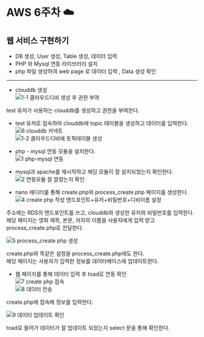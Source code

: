 # AWS 6주차 :cloud:  

## 웹 서비스 구현하기    
- DB 생성, User 생성, Table 생성, 데이터 입력       
- PHP 와 Mysql 연동 라이브러리 설치       
- php 파일 생성하여 web page 로 데이터 입력 , Data 생성 확인       
----------------------------------------------     
        
- clouddb 생성      
![1-1  클라우드디비 생성 후 권한 부여](https://user-images.githubusercontent.com/66204538/121212732-92f50180-c8b8-11eb-8efa-a6b8a3e962ff.JPG)          

test 유저가 사용하는 clouddb를 생성하고 권한을 부여한다.         
        
- test 유저로 접속하여 clouddb에 topic 테이블을 생성하고 데이터를 입력한다.       
![6 clouddb 커넥트](https://user-images.githubusercontent.com/66204538/121213246-0860d200-c8b9-11eb-9b12-f41057c75aaa.JPG)         
![1-2  클라우드디비에 토픽테이블 생성](https://user-images.githubusercontent.com/66204538/121213301-1282d080-c8b9-11eb-982b-dee4127667b8.JPG)          
           
- php - mysql 연동 모듈을 설치한다.          
![1  php-mysql 연동](https://user-images.githubusercontent.com/66204538/121213576-537ae500-c8b9-11eb-85e7-c6d67d78f8d1.JPG)          
               
- mysql과 apache를 재시작하고 해당 모듈이 잘 설치되었는지 확인한다.         
![2 연동모듈 잘 깔렸는지 확인](https://user-images.githubusercontent.com/66204538/121213759-7dcca280-c8b9-11eb-8789-97e6785306ae.JPG)          
           
- nano 에디터를 통해 create.php와 process_create.php 페이지를 생성한다.      
![4  create php 작성 엔드포인트+유저+비밀번호+디비이름 설정](https://user-images.githubusercontent.com/66204538/121213932-a81e6000-c8b9-11eb-94de-4c54f742961a.JPG)          
         
주소에는 RDS의 엔드포인트를 쓰고, clouddb와 생성한 유저와 비밀번호를 입력한다.       
해당 페이지는 영화 제목, 본문, 저자의 이름을 사용자에게 입력 받고 process_create.php로 전달한다.          
             
![5 process_create php 생성](https://user-images.githubusercontent.com/66204538/121214332-faf81780-c8b9-11eb-972d-a4e265eede41.JPG)          
           
create.php와 똑같은 설정을 process_create.php에도 한다.        
해당 페이지는 사용자가 입력한 정보를 데이터베이스에 업데이트한다.        

- 웹 페이지를 통해 데이터 입력 후 toad로 연동 확인        
![7 create php 접속](https://user-images.githubusercontent.com/66204538/121214743-6215cc00-c8ba-11eb-946c-f1205d18e793.JPG)            
![8 데이터 전송](https://user-images.githubusercontent.com/66204538/121215023-9a1d0f00-c8ba-11eb-932f-a838b237a083.JPG)

create.php에 접속해 정보를 입력한다.          
            
![9 데이터 업데이트 확인](https://user-images.githubusercontent.com/66204538/121215131-b456ed00-c8ba-11eb-8431-c665814e86ba.JPG)           
           
toad로 들어가 데이터가 잘 업데이트 되었는지 select 문을 통해 확인한다.         



